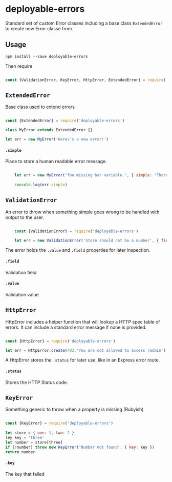 # deployable-errors

Standard set of custom Error classes including a base class `ExtendedError` to create new Error classe from. 

## Usage

    npm install --save deployable-errors

Then require

```javascript 

const {ValidationError, KeyError, HttpError, ExtendedError} = require('deployable-errors')

```

## `ExtendedError`

Base class used to extend errors


``` javascript

const {ExtendedError} = require('deployable-errors')

class MyError extends ExtendedError {}

let err = new MyError('Here\'s a new error!')

```


#### `.simple`

Place to store a human readable error message.

``` javascript

    let err = new MyError('foo missing bar variable.', { simple: "There was problem with foo" })
    
    console.log(err.simple)

```

## `ValidationError`

An error to throw when something simple goes wrong to be handled with output to the user. 

``` javascript

    const {ValidationError} = require('deployable-errors')

    let err = new ValidationError('Store should not be a number', { field: 'store', value: 9 })

```

The error holds the `.value` and `.field` properties for later inspection.

#### `.field`

Validation field

#### `.value`

Validation value


## `HttpError`

HttpError includes a helper function that will lookup a HTTP spec table of errors.
It can include a standard error message if none is provided.

``` javascript

const {HttpError} = require('deployable-errors')

let err = HttpError.create(403,'You are not allowed to access /admin')

```

A HttpError stores the `.status` for later use, like in an Express error route.

#### `.status`

Stores the HTTP Status code.
 
## `KeyError`

Something generic to throw when a property is missing (Rubyish)

``` javascript

const {KeyError} = require('deployable-errors')
  
let store = { one: 1, two: 2 }
ley key = 'three'
let number = store[three]
if (!number) throw new KeyError('Number not found', { key: key })
return number

```

#### `.key`

The key that failed


